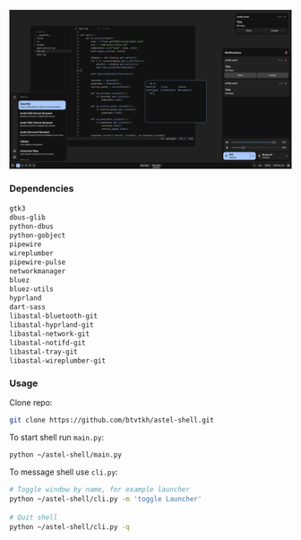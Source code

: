 <p align="center">
    <img src="assets/astel3.png">
</p>

### Dependencies
```
gtk3
dbus-glib
python-dbus
python-gobject
pipewire
wireplumber
pipewire-pulse
networkmanager
bluez
bluez-utils
hyprland
dart-sass
libastal-bluetooth-git
libastal-hyprland-git
libastal-network-git
libastal-notifd-git
libastal-tray-git
libastal-wireplumber-git
```

### Usage

Clone repo:
```bash
git clone https://github.com/btvtkh/astel-shell.git
```

To start shell run `main.py`:
```bash
python ~/astel-shell/main.py
```

To message shell use `cli.py`:
```bash
# Toggle window by name, for example launcher
python ~/astel-shell/cli.py -m 'toggle Launcher'

# Quit shell
python ~/astel-shell/cli.py -q
```